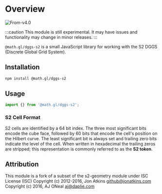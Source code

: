 # Overview

<p class="badges">
  <img src="https://img.shields.io/badge/From-v4.0-blue.svg?style=flat-square" alt="From-v4.0" />
</p>

:::caution
This module is still experimental. It may have issues and functionality may change in minor releases.
:::

`@math.gl/dggs-s2` is a small JavaScript library for working with the S2 DGGS (Discrete Global Grid System).

## Installation

```bash
npm install @math.gl/dggs-s2
```

## Usage

```js
import {} from '@math.gl/dggs-s2';
```

### S2 Cell Format

S2 cells are identified by a 64&nbsp;bit index. The three most significant bits
encode the cube face, followed by 60&nbsp;bits that encode the cell's position on
the Hilbert curve. The least significant bit is always set and trailing zero
bits indicate the level of the cell. When written in hexadecimal the trailing
zeros are stripped; this representation is commonly referred to as the **S2
token**.

## Attribution

This module is a fork of a subset of the s2-geometry module under ISC License (ISC)
Copyright (c) 2012-2016, Jon Atkins github@jonatkins.com
Copyright (c) 2016, AJ ONeal aj@daplie.com
